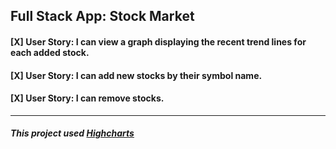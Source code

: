 ## Full Stack App: Stock Market

#### [X] User Story: I can view a graph displaying the recent trend lines for each added stock.

#### [X] User Story: I can add new stocks by their symbol name.

#### [X] User Story: I can remove stocks.

___________________________________________________________________

##### This project used <a href="https://www.highcharts.com/" target="_blank">Highcharts</a>